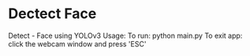 # Dectect Face
 Detect - Face using YOLOv3
Usage:
To run: 
   python main.py
To exit app: click the webcam window and press 'ESC'
